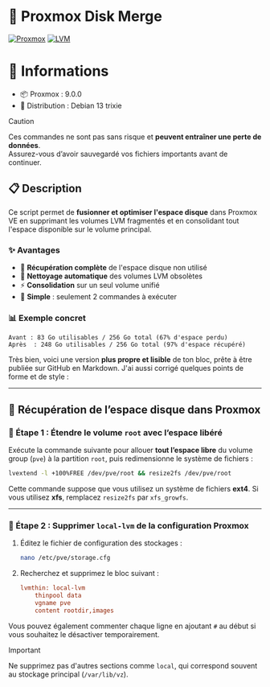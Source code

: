 # 🚀 Proxmox Disk Merge
[![Proxmox](https://img.shields.io/badge/Proxmox-VE-orange?style=flat-square&logo=proxmox)](https://www.proxmox.com/)
[![LVM](https://img.shields.io/badge/Storage-LVM-blue?style=flat-square)](https://en.wikipedia.org/wiki/Logical_Volume_Manager_(Linux))

# 🧾 Informations

* 📦 Proxmox : 9.0.0
* 🐧 Distribution : Debian 13 trixie

> [!caution]
> Ces commandes ne sont pas sans risque et **peuvent entraîner une perte de données**.  
> Assurez-vous d’avoir sauvegardé vos fichiers importants avant de continuer.

## 📋 Description

Ce script permet de **fusionner et optimiser l'espace disque** dans Proxmox VE en supprimant les volumes LVM fragmentés et en consolidant tout l'espace disponible sur le volume principal.

### ✨ Avantages
- 🎯 **Récupération complète** de l'espace disque non utilisé
- 🧹 **Nettoyage automatique** des volumes LVM obsolètes  
- ⚡ **Consolidation** sur un seul volume unifié
- 🔧 **Simple** : seulement 2 commandes à exécuter

### 📊 Exemple concret
```
Avant : 83 Go utilisables / 256 Go total (67% d'espace perdu)
Après  : 248 Go utilisables / 256 Go total (97% d'espace récupéré)
```

Très bien, voici une version **plus propre et lisible** de ton bloc, prête à être publiée sur GitHub en Markdown. J'ai aussi corrigé quelques points de forme et de style :

---

## 🚀 Récupération de l’espace disque dans Proxmox

### 🧩 Étape 1 : Étendre le volume `root` avec l’espace libéré

Exécute la commande suivante pour allouer **tout l’espace libre** du volume group (`pve`) à la partition `root`, puis redimensionne le système de fichiers :

```bash
lvextend -l +100%FREE /dev/pve/root && resize2fs /dev/pve/root
```

Cette commande suppose que vous utilisez un système de fichiers **ext4**. Si vous utilisez **xfs**, remplacez `resize2fs` par `xfs_growfs`.

---

### 🧹 Étape 2 : Supprimer `local-lvm` de la configuration Proxmox

1. Éditez le fichier de configuration des stockages :

   ```bash
   nano /etc/pve/storage.cfg
   ```

2. Recherchez et supprimez le bloc suivant :

   ```ini
   lvmthin: local-lvm
       thinpool data
       vgname pve
       content rootdir,images
   ```

Vous pouvez également commenter chaque ligne en ajoutant `#` au début si vous souhaitez le désactiver temporairement.

> [!important]
> Ne supprimez pas d'autres sections comme `local`, qui correspond souvent au stockage principal (`/var/lib/vz`).

